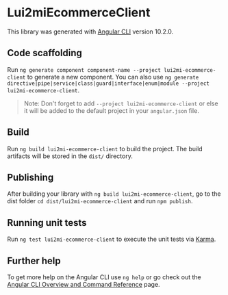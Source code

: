 # Lui2miEcommerceClient

This library was generated with [Angular CLI](https://github.com/angular/angular-cli) version 10.2.0.

## Code scaffolding

Run `ng generate component component-name --project lui2mi-ecommerce-client` to generate a new component. You can also use `ng generate directive|pipe|service|class|guard|interface|enum|module --project lui2mi-ecommerce-client`.
> Note: Don't forget to add `--project lui2mi-ecommerce-client` or else it will be added to the default project in your `angular.json` file. 

## Build

Run `ng build lui2mi-ecommerce-client` to build the project. The build artifacts will be stored in the `dist/` directory.

## Publishing

After building your library with `ng build lui2mi-ecommerce-client`, go to the dist folder `cd dist/lui2mi-ecommerce-client` and run `npm publish`.

## Running unit tests

Run `ng test lui2mi-ecommerce-client` to execute the unit tests via [Karma](https://karma-runner.github.io).

## Further help

To get more help on the Angular CLI use `ng help` or go check out the [Angular CLI Overview and Command Reference](https://angular.io/cli) page.
